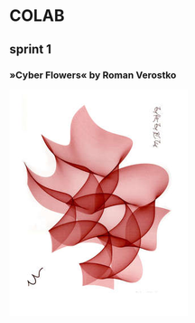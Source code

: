 # COLAB
## sprint 1

### »Cyber Flowers« by Roman Verostko
![Cyber Flowers](img\cyber_duet_red_300.jpg)
